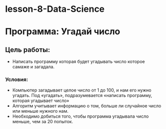 # lesson-8-Data-Science
# Программа: Угадай число

## Цель работы:
* Написать программу которая будет угадывать число которое самаже и загадала.
### Условия:
  * Компьютер загадывает целое число от 1 до 100, и нам его нужно угадать. Под «угадать», подразумевается «написать программу, которая угадывает число»
  * Алгоритм учитывает информацию о том, больше ли случайное число или меньше нужного нам.
  * Необходимо добиться того, чтобы программа угадывала число меньше, чем за 20 попыток.
